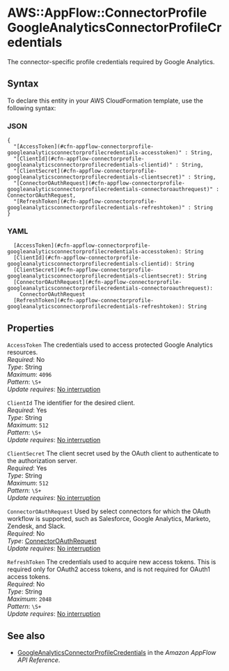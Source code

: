 # AWS::AppFlow::ConnectorProfile GoogleAnalyticsConnectorProfileCredentials<a name="aws-properties-appflow-connectorprofile-googleanalyticsconnectorprofilecredentials"></a>

The connector\-specific profile credentials required by Google Analytics\.

## Syntax<a name="aws-properties-appflow-connectorprofile-googleanalyticsconnectorprofilecredentials-syntax"></a>

To declare this entity in your AWS CloudFormation template, use the following syntax:

### JSON<a name="aws-properties-appflow-connectorprofile-googleanalyticsconnectorprofilecredentials-syntax.json"></a>

```
{
  "[AccessToken](#cfn-appflow-connectorprofile-googleanalyticsconnectorprofilecredentials-accesstoken)" : String,
  "[ClientId](#cfn-appflow-connectorprofile-googleanalyticsconnectorprofilecredentials-clientid)" : String,
  "[ClientSecret](#cfn-appflow-connectorprofile-googleanalyticsconnectorprofilecredentials-clientsecret)" : String,
  "[ConnectorOAuthRequest](#cfn-appflow-connectorprofile-googleanalyticsconnectorprofilecredentials-connectoroauthrequest)" : ConnectorOAuthRequest,
  "[RefreshToken](#cfn-appflow-connectorprofile-googleanalyticsconnectorprofilecredentials-refreshtoken)" : String
}
```

### YAML<a name="aws-properties-appflow-connectorprofile-googleanalyticsconnectorprofilecredentials-syntax.yaml"></a>

```
  [AccessToken](#cfn-appflow-connectorprofile-googleanalyticsconnectorprofilecredentials-accesstoken): String
  [ClientId](#cfn-appflow-connectorprofile-googleanalyticsconnectorprofilecredentials-clientid): String
  [ClientSecret](#cfn-appflow-connectorprofile-googleanalyticsconnectorprofilecredentials-clientsecret): String
  [ConnectorOAuthRequest](#cfn-appflow-connectorprofile-googleanalyticsconnectorprofilecredentials-connectoroauthrequest):
    ConnectorOAuthRequest
  [RefreshToken](#cfn-appflow-connectorprofile-googleanalyticsconnectorprofilecredentials-refreshtoken): String
```

## Properties<a name="aws-properties-appflow-connectorprofile-googleanalyticsconnectorprofilecredentials-properties"></a>

`AccessToken` <a name="cfn-appflow-connectorprofile-googleanalyticsconnectorprofilecredentials-accesstoken"></a>
The credentials used to access protected Google Analytics resources\.  
_Required_: No  
_Type_: String  
_Maximum_: `4096`  
_Pattern_: `\S+`  
_Update requires_: [No interruption](https://docs.aws.amazon.com/AWSCloudFormation/latest/UserGuide/using-cfn-updating-stacks-update-behaviors.html#update-no-interrupt)

`ClientId` <a name="cfn-appflow-connectorprofile-googleanalyticsconnectorprofilecredentials-clientid"></a>
The identifier for the desired client\.  
_Required_: Yes  
_Type_: String  
_Maximum_: `512`  
_Pattern_: `\S+`  
_Update requires_: [No interruption](https://docs.aws.amazon.com/AWSCloudFormation/latest/UserGuide/using-cfn-updating-stacks-update-behaviors.html#update-no-interrupt)

`ClientSecret` <a name="cfn-appflow-connectorprofile-googleanalyticsconnectorprofilecredentials-clientsecret"></a>
The client secret used by the OAuth client to authenticate to the authorization server\.  
_Required_: Yes  
_Type_: String  
_Maximum_: `512`  
_Pattern_: `\S+`  
_Update requires_: [No interruption](https://docs.aws.amazon.com/AWSCloudFormation/latest/UserGuide/using-cfn-updating-stacks-update-behaviors.html#update-no-interrupt)

`ConnectorOAuthRequest` <a name="cfn-appflow-connectorprofile-googleanalyticsconnectorprofilecredentials-connectoroauthrequest"></a>
Used by select connectors for which the OAuth workflow is supported, such as Salesforce, Google Analytics, Marketo, Zendesk, and Slack\.  
_Required_: No  
_Type_: [ConnectorOAuthRequest](aws-properties-appflow-connectorprofile-connectoroauthrequest.md)  
_Update requires_: [No interruption](https://docs.aws.amazon.com/AWSCloudFormation/latest/UserGuide/using-cfn-updating-stacks-update-behaviors.html#update-no-interrupt)

`RefreshToken` <a name="cfn-appflow-connectorprofile-googleanalyticsconnectorprofilecredentials-refreshtoken"></a>
The credentials used to acquire new access tokens\. This is required only for OAuth2 access tokens, and is not required for OAuth1 access tokens\.  
_Required_: No  
_Type_: String  
_Maximum_: `2048`  
_Pattern_: `\S+`  
_Update requires_: [No interruption](https://docs.aws.amazon.com/AWSCloudFormation/latest/UserGuide/using-cfn-updating-stacks-update-behaviors.html#update-no-interrupt)

## See also<a name="aws-properties-appflow-connectorprofile-googleanalyticsconnectorprofilecredentials--seealso"></a>

- [GoogleAnalyticsConnectorProfileCredentials](https://docs.aws.amazon.com/appflow/1.0/APIReference/API_GoogleAnalyticsConnectorProfileCredentials.html) in the _Amazon AppFlow API Reference_\.
